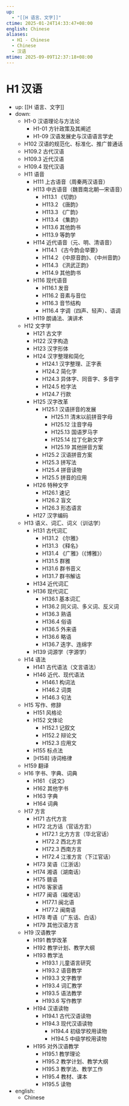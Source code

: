 ```yaml
---
up:
  - "[[H 语言、文字]]"
ctime: 2025-01-24T14:33:47+08:00
english: Chinese
aliases:
  - H1 - Chinese
  - Chinese
  - 汉语
mtime: 2025-09-09T12:37:18+08:00
---
```


# H1 汉语

- up: [[H 语言、文字]]
- down:
	- H1-0 汉语理论与方法论
		- H1-01 方针政策及其阐述
		- H1-09 汉语发展史与汉语语言学史
	- H102 汉语的规范化、标准化、推广普通话
	- H109.2 古代汉语
	- H109.3 近代汉语
	- H109.4 现代汉语
	- H11 语音
		- H111 上古语音（周秦两汉语音）
		- H113 中古语音（魏晋南北朝―宋语音）
			- H113.1 《切韵》
			- H113.2 《唐韵》
			- H113.3 《广韵》
			- H113.4 《集韵》
			- H113.6 其他韵书
			- H113.9 等韵学
		- H114 近代语音（元、明、清语音）
			- H114.1 《古今韵会举要》
			- H114.2 《中原音韵》、《中州音韵》
			- H114.3 《洪武正韵》
			- H114.9 其他韵书
		- H116 现代语音
			- H116.1 发音
			- H116.2 音素与音位
			- H116.3 音节结构
			- H116.4 字调（四声、轻声）、语调
		- H119 朗诵法、演讲术
	- H12 文字学
		- H121 古文字
		- H122 汉字构造
		- H123 汉字形体
		- H124 汉字整理和简化
			- H124.1 汉字整理、正字表
			- H124.2 简化字
			- H124.3 异体字、同音字、多音字
			- H124.5 检字法
			- H124.7 行款
		- H125 汉字改革
			- H125.1 汉语拼音的发展
				- H125.11 清末以前拼音字母
				- H125.12 注音字母
				- H125.13 国语罗马字
				- H125.14 拉丁化新文字
				- H125.19 其他拼音方案
			- H125.2 汉语拼音方案
			- H125.3 拼写法
			- H125.4 拼音读物
			- H125.5 拼音的应用
		- H126 特种文字
			- H126.1 速记
			- H126.2 盲文
			- H126.3 形态语言
		- H127 汉字编码
	- H13 语义、词汇、词义（训诂学）
		- H131 古代词汇
			- H131.2 《尔雅》
			- H131.3 《释名》
			- H131.4 《广雅》（《博雅》）
			- H131.5 群雅
			- H131.6 群书音义
			- H131.7 群书解诂
		- H134 近代词汇
		- H136 现代词汇
			- H136.1 基本词汇
			- H136.2 同义词、多义词、反义词
			- H136.3 熟语
			- H136.4 俗语
			- H136.5 外来语
			- H136.6 略语
			- H136.7 迭字、连绵字
		- H139 词源学（字源学）
	- H14 语法
		- H141 古代语法（文言语法）
		- H146 近代、现代语法
			- H146.1 构词法
			- H146.2 词类
			- H146.3 句法
	- H15 写作、修辞
		- H151 风格论
		- H152 文体论
			- H152.1 记叙文
			- H152.2 辩论文
			- H152.3 应用文
		- H155 标点法
		- [H158] 诗词格律
	- H159 翻译
	- H16 字书、字典、词典
		- H161 《说文》
		- H162 其他字书
		- H163 字典
		- H164 词典
	- H17 方言
		- H171 古代方言
		- H172 北方话（官话方言）
			- H172.1 北方方言（华北官话）
			- H172.2 西北方言
			- H172.3 西南方言
			- H172.4 江淮方言（下江官话）
		- H173 吴语（江浙话）
		- H174 湘语（湖南话）
		- H175 赣语
		- H176 客家语
		- H177 闽语（福佬话）
			- H177.1 闽北语
			- H177.2 闽南语
		- H178 粤语（广东话、白话）
		- H179 其他汉语方言
	- H19 汉语教学
		- H191 教学改革
		- H192 教学计划、教学大纲
		- H193 教学法
			- H193.1 儿童语言研究
			- H193.2 语音教学
			- H193.3 文字教学
			- H193.4 词汇教学
			- H193.5 语法教学
			- H193.6 写作教学
		- H194 汉语读物
			- H194.1 古代汉语读物
			- H194.3 现代汉语读物
				- H194.4 初级学校用读物
				- H194.5 中级学校用读物
		- H195 对外汉语教学
			- H195.1 教学理论
			- H195.2 教学计划、教学大纲
			- H195.3 教学法、教学工作
			- H195.4 教材、课本
			- H195.5 读物
- english:
	- Chinese
